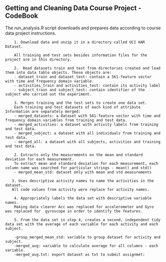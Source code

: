 ## Getting and Cleaning Data Course Project - CodeBook

The run_analysis.R script downloads and prepares data according to course data project instructions.

        1. Download data and unzip it in a directory called UCI HAR Dataset.
        
        All training and test sets besides information files for the project are in this directory.
        
        2.  Read datasets train and test from directories created and load them into data table objects. These objects are:
        - dataset_train and dataset_test: contain a 561-feature vector with time and frequency domain variable.
        - activities_train and activities_test: contain its activity label
        - subject_train and subject_test: contain identifier of the subject who carried out the experiment.

        3. Merges training and the test sets to create one data set.
        Each training and test datasets of each kind of attribute Information are separately merged:
        - merged_datasets: a dataset with 561-feature vector with time and frequency domain variables from training and test data.
        - merged_activities: a dataset with activity labels from training and test data.
        - merged_subject: a dataset with all individuals from training and test data.
        - merged_all: a dataset with all subjects, activities and training and test data.
        
        2. Extracts only the measurements on the mean and standard deviation for each measurement.
        To extract mean and standard deviation for each measurement, each column name was searched for particular strings - mean() and std() 
        - merged_mean_std: dataset only with mean and std measurements
        
       3. Uses descriptive activity names to name the activities in the dataset.
       All code values from activity were replace for activity names.

        4. Appropriately labels the data set with descriptive variable names.
        Making data clearer Acc was replaced for accelerometer and Gyro was replaced for  gyroscope in order to identify the features.
        
        5. From the data set in step 4, creates a second, independent tidy data set with the average of each variable for each activity and each subject.
        
        -group_merged_mean_std: variable to group dataset for activity and subject.
        -merged_avg: variable to calculate average for all columns - each variable.
        -merged_avg.txt: export dataset as txt to submit assignmet:
        
        
        

        

